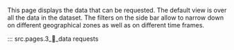 This page displays the data that can be requested. The default view is over all the data in the dataset. The filters on the side bar allow to narrow down on different geographical zones as well as on different time frames. 

::: src.pages.3_🤝_data requests